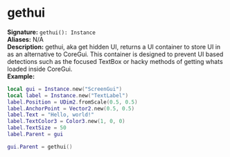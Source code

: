 # gethui
**Signature:** `gethui(): Instance` <br>
**Aliases:** N/A <br>
**Description:** gethui, aka get hidden UI, returns a UI container to store UI in as an alternative to CoreGui. This container is designed to prevent UI based detections such as the focused TextBox or hacky methods of getting whats loaded inside CoreGui. <br>
**Example:**
```lua
local gui = Instance.new("ScreenGui")
local label = Instance.new("TextLabel")
label.Position = UDim2.fromScale(0.5, 0.5)
label.AnchorPoint = Vector2.new(0.5, 0.5)
label.Text = "Hello, world!"
label.TextColor3 = Color3.new(1, 0, 0)
label.TextSize = 50
label.Parent = gui

gui.Parent = gethui()
```

